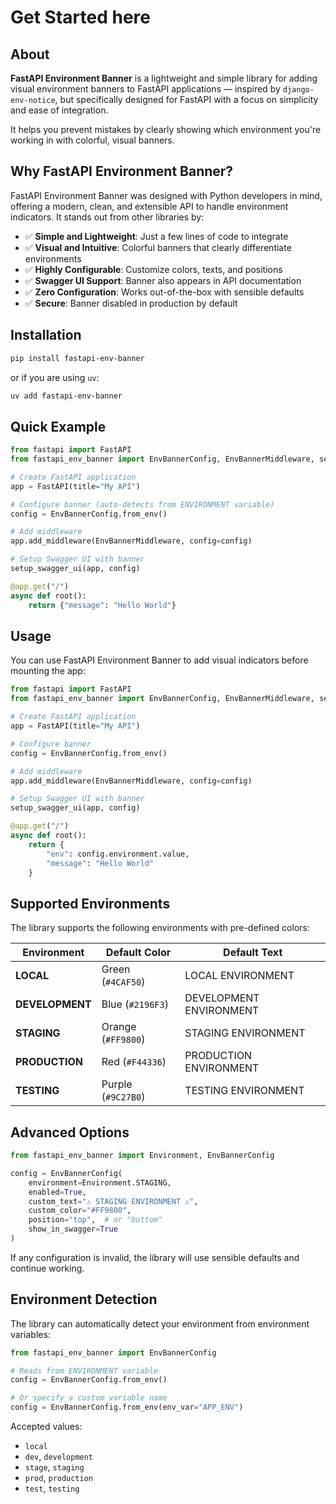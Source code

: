 # Get Started here

## About

**FastAPI Environment Banner** is a lightweight and simple library for adding visual environment banners to FastAPI applications — inspired by `django-env-notice`, but specifically designed for FastAPI with a focus on simplicity and ease of integration.

It helps you prevent mistakes by clearly showing which environment you're working in with colorful, visual banners.

## Why FastAPI Environment Banner?

FastAPI Environment Banner was designed with Python developers in mind, offering a modern, clean, and extensible API to handle environment indicators. It stands out from other libraries by:

- ✅ **Simple and Lightweight**: Just a few lines of code to integrate
- ✅ **Visual and Intuitive**: Colorful banners that clearly differentiate environments
- ✅ **Highly Configurable**: Customize colors, texts, and positions
- ✅ **Swagger UI Support**: Banner also appears in API documentation
- ✅ **Zero Configuration**: Works out-of-the-box with sensible defaults
- ✅ **Secure**: Banner disabled in production by default

## Installation

```bash
pip install fastapi-env-banner
```

or if you are using `uv`:

```bash
uv add fastapi-env-banner
```

## Quick Example

```python
from fastapi import FastAPI
from fastapi_env_banner import EnvBannerConfig, EnvBannerMiddleware, setup_swagger_ui

# Create FastAPI application
app = FastAPI(title="My API")

# Configure banner (auto-detects from ENVIRONMENT variable)
config = EnvBannerConfig.from_env()

# Add middleware
app.add_middleware(EnvBannerMiddleware, config=config)

# Setup Swagger UI with banner
setup_swagger_ui(app, config)

@app.get("/")
async def root():
    return {"message": "Hello World"}
```

## Usage

You can use FastAPI Environment Banner to add visual indicators before mounting the app:

```python
from fastapi import FastAPI
from fastapi_env_banner import EnvBannerConfig, EnvBannerMiddleware, setup_swagger_ui

# Create FastAPI application
app = FastAPI(title="My API")

# Configure banner
config = EnvBannerConfig.from_env()

# Add middleware
app.add_middleware(EnvBannerMiddleware, config=config)

# Setup Swagger UI with banner
setup_swagger_ui(app, config)

@app.get("/")
async def root():
    return {
        "env": config.environment.value,
        "message": "Hello World"
    }
```

## Supported Environments

The library supports the following environments with pre-defined colors:

| Environment | Default Color | Default Text |
|-------------|---------------|--------------|
| **LOCAL** | Green (`#4CAF50`) | LOCAL ENVIRONMENT |
| **DEVELOPMENT** | Blue (`#2196F3`) | DEVELOPMENT ENVIRONMENT |
| **STAGING** | Orange (`#FF9800`) | STAGING ENVIRONMENT |
| **PRODUCTION** | Red (`#F44336`) | PRODUCTION ENVIRONMENT |
| **TESTING** | Purple (`#9C27B0`) | TESTING ENVIRONMENT |

## Advanced Options

```python
from fastapi_env_banner import Environment, EnvBannerConfig

config = EnvBannerConfig(
    environment=Environment.STAGING,
    enabled=True,
    custom_text="⚠️ STAGING ENVIRONMENT ⚠️",
    custom_color="#FF9800",
    position="top",  # or "bottom"
    show_in_swagger=True
)
```

If any configuration is invalid, the library will use sensible defaults and continue working.

## Environment Detection

The library can automatically detect your environment from environment variables:

```python
from fastapi_env_banner import EnvBannerConfig

# Reads from ENVIRONMENT variable
config = EnvBannerConfig.from_env()

# Or specify a custom variable name
config = EnvBannerConfig.from_env(env_var="APP_ENV")
```

Accepted values:
- `local`
- `dev`, `development`
- `stage`, `staging`
- `prod`, `production`
- `test`, `testing`
